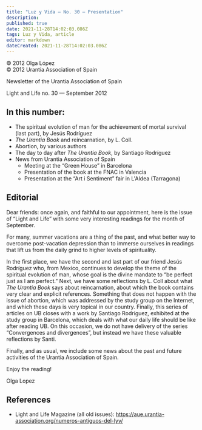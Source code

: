```yaml
---
title: "Luz y Vida — No. 30 — Presentation"
description: 
published: true
date: 2021-11-28T14:02:03.086Z
tags: Luz y Vida, article
editor: markdown
dateCreated: 2021-11-28T14:02:03.086Z
---
```


<p class="v-card v-sheet theme--light gray lighten-3 px-2">© 2012 Olga López<br>© 2012 Urantia Association of Spain</p>


Newsletter of the Urantia Association of Spain

Light and Life no. 30 — September 2012

## In this number:

- The spiritual evolution of man for the achievement of mortal survival (last part), by Jesús Rodríguez
- _The Urantia Book_ and reincarnation, by L. Coll.
- Abortion, by various authors
- The day to day after _The Urantia Book_, by Santiago Rodríguez
- News from Urantia Association of Spain
	- Meeting at the “Green House” in Barcelona
	- Presentation of the book at the FNAC in Valencia
	- Presentation at the “Art i Sentiment” fair in L'Aldea (Tarragona)

## Editorial

Dear friends: once again, and faithful to our appointment, here is the issue of “Light and Life” with some very interesting readings for the month of September.

For many, summer vacations are a thing of the past, and what better way to overcome post-vacation depression than to immerse ourselves in readings that lift us from the daily grind to higher levels of spirituality.

In the first place, we have the second and last part of our friend Jesús Rodríguez who, from Mexico, continues to develop the theme of the spiritual evolution of man, whose goal is the divine mandate to “be perfect just as I am perfect.” Next, we have some reflections by L. Coll about what _The Urantia Book_ says about reincarnation, about which the book contains very clear and explicit references. Something that does not happen with the issue of abortion, which was addressed by the study group on the Internet, and which these days is very topical in our country. Finally, this series of articles on UB closes with a work by Santiago Rodríguez, exhibited at the study group in Barcelona, which deals with what our daily life should be like after reading UB. On this occasion, we do not have delivery of the series “Convergences and divergences”, but instead we have these valuable reflections by Santi.

Finally, and as usual, we include some news about the past and future activities of the Urantia Association of Spain.

Enjoy the reading!

Olga Lopez

## References

- Light and Life Magazine (all old issues): https://aue.urantia-association.org/numeros-antiguos-del-lyv/

